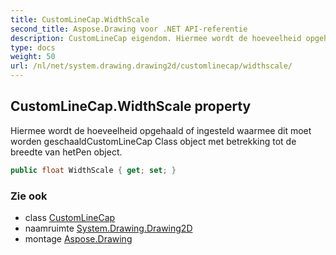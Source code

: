 ```yaml
---
title: CustomLineCap.WidthScale
second_title: Aspose.Drawing voor .NET API-referentie
description: CustomLineCap eigendom. Hiermee wordt de hoeveelheid opgehaald of ingesteld waarmee dit moet worden geschaaldCustomLineCap Class object met betrekking tot de breedte van hetPen object.
type: docs
weight: 50
url: /nl/net/system.drawing.drawing2d/customlinecap/widthscale/
---
```

## CustomLineCap.WidthScale property

Hiermee wordt de hoeveelheid opgehaald of ingesteld waarmee dit moet worden geschaaldCustomLineCap Class object met betrekking tot de breedte van hetPen object.

```csharp
public float WidthScale { get; set; }
```

### Zie ook

* class [CustomLineCap](../)
* naamruimte [System.Drawing.Drawing2D](../../customlinecap/)
* montage [Aspose.Drawing](../../../)


